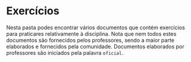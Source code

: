 # Exercícios

Nesta pasta podes encontrar vários documentos que contém exercícios para praticares relativamente à disciplina. Nota que nem todos estes documentos são fornecidos pelos professores, sendo a maior parte elaborados e fornecidos pela comunidade. Documentos elaborados por professores são iniciados pela palavra `oficial`.